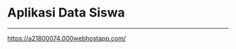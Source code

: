 <h1>Aplikasi Data Siswa</h1>
<hr>
<a href="https://a21800074.000webhostapp.com/">https://a21800074.000webhostapp.com/</a>
